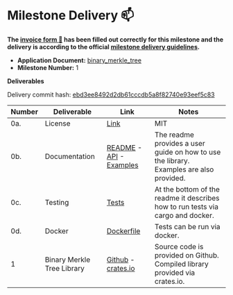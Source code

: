 # Milestone Delivery :mailbox:

**The [invoice form :pencil:](https://docs.google.com/forms/d/e/1FAIpQLSfmNYaoCgrxyhzgoKQ0ynQvnNRoTmgApz9NrMp-hd8mhIiO0A/viewform) has been filled out correctly for this milestone and the delivery is according to the official [milestone delivery guidelines](https://github.com/w3f/Grants-Program/blob/master/docs/Support%20Docs/milestone-deliverables-guidelines.md).**  

* **Application Document:** [binary_merkle_tree](https://github.com/w3f/Grants-Program/blob/master/applications/binary_merkle_tree.md)
* **Milestone Number:** 1

**Deliverables**

Delivery commit hash: [ebd3ee8492d2db61cccdb5a8f82740e93eef5c83](https://github.com/frisitano/merkle-tree-db/tree/ebd3ee8492d2db61cccdb5a8f82740e93eef5c83)

| Number | Deliverable | Link | Notes |
| ------------- | ------------- | ------------- |------------- |
| 0a. | License | [Link](https://github.com/frisitano/merkle-tree-db/blob/ebd3ee8492d2db61cccdb5a8f82740e93eef5c83/LICENSE.md) | MIT | 
| 0b.  | Documentation | [README](https://github.com/frisitano/merkle-tree-db/blob/ebd3ee8492d2db61cccdb5a8f82740e93eef5c83/README.md) - [API](https://docs.rs/merkle-tree-db/0.0.1/merkle_tree_db/) - [Examples](https://github.com/frisitano/merkle-tree-db/tree/ebd3ee8492d2db61cccdb5a8f82740e93eef5c83/examples) | The readme provides a user guide on how to use the library.  Examples are also provided. |
| 0c. | Testing | [Tests](https://github.com/frisitano/merkle-tree-db/blob/ebd3ee8492d2db61cccdb5a8f82740e93eef5c83/src/tests.rs) | At the bottom of the readme it describes how to run tests via cargo and docker. |
| 0d. | Docker | [Dockerfile](https://github.com/frisitano/merkle-tree-db/blob/ebd3ee8492d2db61cccdb5a8f82740e93eef5c83/Dockerfile) | Tests can be run via docker. |
| 1 | Binary Merkle Tree Library | [Github](https://github.com/frisitano/merkle-tree-db/tree/ebd3ee8492d2db61cccdb5a8f82740e93eef5c83) - [crates.io](https://crates.io/crates/merkle-tree-db) | Source code is provided on Github. Compiled library provided via crates.io.|


